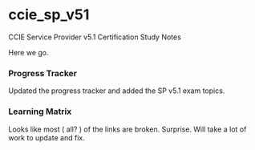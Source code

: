 # ccie_sp_v51
CCIE Service Provider v5.1 Certification Study Notes

Here we go.

### Progress Tracker
Updated the progress tracker and added the SP v5.1 exam topics.

### Learning Matrix
Looks like most ( all? ) of the links are broken.  Surprise.  Will take a lot of work to update and fix.

